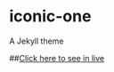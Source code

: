 iconic-one
==========

A Jekyll theme

##[Click here to see in live](http://jekyllthemes.github.io/iconic-one/)
